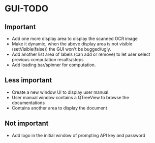 # GUI-TODO
## Important
* Add one more display area to display the scanned OCR image
* Make it dynamic, when the above display area is not visible (setVisible(false)) the GUI won't be bugged/ugly.
* Add another list area of labels (can add or remove) to let user select previous computation results/steps
* Add loading bar/spinner for computation.


## Less important
* Create a new window UI to display user manual.
* User manual window contains a QTreeView to browse the documentations
* Contains another area to display the document

## Not important
* Add logo in the initial window of prompting API key and password
